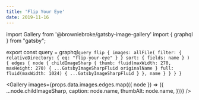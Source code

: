 ```yaml
---
title: 'Flip Your Eye'
date: 2019-11-16
---
```


import Gallery from '@browniebroke/gatsby-image-gallery'
import { graphql } from "gatsby";

export const query = graphql`query flip { images: allFile( filter: { relativeDirectory: { eq: "flip-your-eye" } } sort: { fields: name } ) { edges { node { childImageSharp { thumb: fluid(maxWidth: 270, maxHeight: 270) { ...GatsbyImageSharpFluid originalName } full: fluid(maxWidth: 1024) { ...GatsbyImageSharpFluid } }, name } } } }`

<Gallery images={props.data.images.edges.map(({ node }) => ({
...node.childImageSharp,
caption: node.name,
thumbAlt: node.name,
}))} />
